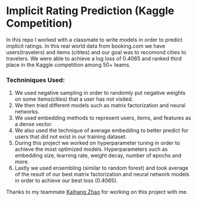 # Implicit Rating Prediction (Kaggle Competition)
In this repo I worked with a classmate to write models in order to predict implicit ratings. In this real world data from booking.com we have users(travelers) and items (citites) and our goal was to recomond cities to travelers. We were able to achieve a log loss of 0.4065 and ranked third place in the Kaggle competition among 50+ teams. 

### Techniniques Used:
1. We used negative sampling in order to randomly put negative weights on some items(cities) that a user has not visited.
2. We then tried different models such as matrix factorization and neural networks.
3. We used embedding methods to represent users, items, and features as a dense vector.
4. We also used the technique of average embedding to better predict for users that did not exist in our training dataset.
5. During this project we worked on hyperparameter tuning in order to achieve the most optimized models. Hyperparameters such as embedding size, learning rate, weight decay, number of epochs and more.
6. Lastly we used ensembling (similar to random forest) and took average of the result of our best matrix factorization and neural network models in order to achieve our best loss (0.4065).

Thanks to my teammate [Kaihang Zhao](https://github.com/KaihangZhao) for working on this project with me.
